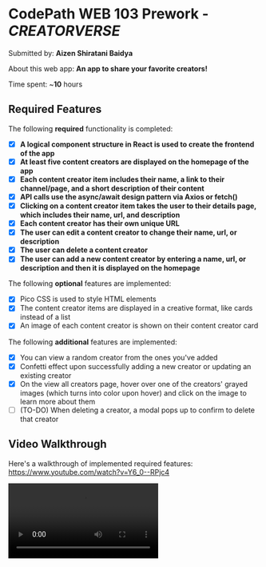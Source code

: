 # CodePath WEB 103 Prework - *CREATORVERSE*

Submitted by: **Aizen Shiratani Baidya**

About this web app: **An app to share your favorite creators!**

Time spent: ~**10** hours

## Required Features

The following **required** functionality is completed:

- [x] **A logical component structure in React is used to create the frontend of the app**
- [x] **At least five content creators are displayed on the homepage of the app**
- [x] **Each content creator item includes their name, a link to their channel/page, and a short description of their content**
- [x] **API calls use the async/await design pattern via Axios or fetch()**
- [x] **Clicking on a content creator item takes the user to their details page, which includes their name, url, and description**
- [x] **Each content creator has their own unique URL**
- [x] **The user can edit a content creator to change their name, url, or description**
- [x] **The user can delete a content creator**
- [x] **The user can add a new content creator by entering a name, url, or description and then it is displayed on the homepage**

The following **optional** features are implemented:

- [x] Pico CSS is used to style HTML elements
- [x] The content creator items are displayed in a creative format, like cards instead of a list
- [x] An image of each content creator is shown on their content creator card

The following **additional** features are implemented:

* [x] You can view a random creator from the ones you've added
* [x] Confetti effect upon successfully adding a new creator or updating an existing creator
* [x] On the view all creators page, hover over one of the creators' grayed images (which turns into color upon hover) and click on the image to learn more about them
* [ ] (TO-DO) When deleting a creator, a modal pops up to confirm to delete that creator

## Video Walkthrough

Here's a walkthrough of implemented required features: https://www.youtube.com/watch?v=Y6_0--RPjc4

![](codepath-web-103-prework-fall-2025.mp4)
